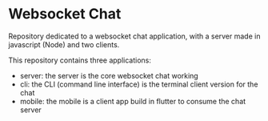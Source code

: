 # Websocket Chat

Repository dedicated to a websocket chat application, with a server made in javascript (Node) and two clients.

This repository contains three applications:
- server: the server is the core websocket chat working
- cli: the CLI (command line interface) is the terminal client version for the chat
- mobile: the mobile is a client app build in flutter to consume the chat server
